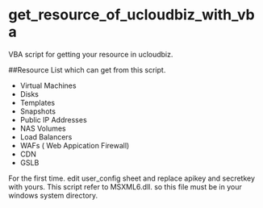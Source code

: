 # get_resource_of_ucloudbiz_with_vba

VBA script for getting your resource in ucloudbiz.

##Resource List which can get from this script.
- Virtual Machines
- Disks
- Templates
- Snapshots
- Public IP Addresses
- NAS Volumes
- Load Balancers
- WAFs ( Web Appication Firewall)
- CDN
- GSLB

For the first time. edit user_config sheet and replace apikey and secretkey with yours.
This script refer to MSXML6.dll. so this file must be in your windows system directory.
